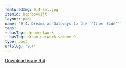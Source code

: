 ```yaml
---
featuredImg: 9.4-sml.jpg
itemId: bcphbovuijt
layout: page
name: '9.4: Dreams as Gateways to the ''Other Side'''
tags:
- hasTag: dreamnetwork
- hasTag: dream-network-volume-9
type: post
urlSlug: '9.4'
---
```

<a href="../files/pdfs/Volume_9/9.4-Dream-Network-Journal-Vol-9-No-4.pdf" download="">Download issue 9.4</a>
